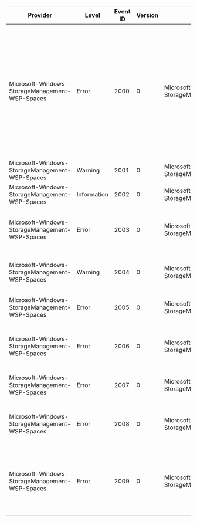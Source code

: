 Provider                                        |  Level        |  Event ID  |  Version  |  Channel                                          |  Task  |  Opcode  |  Keyword  |  Message
------------------------------------------------|---------------|------------|-----------|---------------------------------------------------|--------|----------|-----------|--------------------------------------------------------------------------------------------------------------------------------------------------------------------------------------------------------------------------------------------------------------------------------------------------------------------------------------------------------------------------------------------------------
Microsoft-Windows-StorageManagement-WSP-Spaces  |  Error        |  2000      |  0        |  Microsoft-Windows-StorageManagement/Operational  |        |          |           |  The Windows Storage Provider could not start the remote storage subsystem.Storage Subsystem ID:		{SubsystemID}Storage Subsystem URI:	{SubsystemURI}Username:			{Username}Error Code:			{ErrorCode}Error String:			{ErrorString}Ensure that the remote storage subsystem is online and connected to the network.Check if the user attempting to connect to the subsystem has the necessary permissions.
Microsoft-Windows-StorageManagement-WSP-Spaces  |  Warning      |  2001      |  0        |  Microsoft-Windows-StorageManagement/Operational  |        |          |           |
Microsoft-Windows-StorageManagement-WSP-Spaces  |  Information  |  2002      |  0        |  Microsoft-Windows-StorageManagement/Operational  |        |          |           |
Microsoft-Windows-StorageManagement-WSP-Spaces  |  Error        |  2003      |  0        |  Microsoft-Windows-StorageManagement/Operational  |        |          |           |  An error occurred during method execution.Class:		{ClassName}Method:		{MethodName}ObjectId:	{ObjectId}Error Code:	{ErrorCode}
Microsoft-Windows-StorageManagement-WSP-Spaces  |  Warning      |  2004      |  0        |  Microsoft-Windows-StorageManagement/Operational  |        |          |           |  An error was posted by the Windows Storage Provider during the course of an operation.Message:	{Message}
Microsoft-Windows-StorageManagement-WSP-Spaces  |  Error        |  2005      |  0        |  Microsoft-Windows-StorageManagement/Operational  |        |          |           |  An error occurred during storage job execution.Job Name:	{JobName}Error Code:	{ErrorCode}
Microsoft-Windows-StorageManagement-WSP-Spaces  |  Error        |  2006      |  0        |  Microsoft-Windows-StorageManagement/Operational  |        |          |           |  An error occurred during a get instance operation.Class:		{ClassName}ObjectId:	{ObjectId}Error Code:	{ErrorCode}
Microsoft-Windows-StorageManagement-WSP-Spaces  |  Error        |  2007      |  0        |  Microsoft-Windows-StorageManagement/Operational  |        |          |           |  An error occurred during object enumeration.Class:		{ClassName}Error Code:	{ErrorCode}
Microsoft-Windows-StorageManagement-WSP-Spaces  |  Error        |  2008      |  0        |  Microsoft-Windows-StorageManagement/Operational  |        |          |           |  An error occurred during method execution.Class:		{ClassName}Method:		{MethodName}ObjectId:	{ObjectId}MI_Result:	{ErrorCode}
Microsoft-Windows-StorageManagement-WSP-Spaces  |  Error        |  2009      |  0        |  Microsoft-Windows-StorageManagement/Operational  |        |          |           |  An error occurred while trying to perform a diagnostic operation.Computer name: {ComputerName}Error Code: {ErrorCode}Secondary Error: {SecondaryErrorCode}